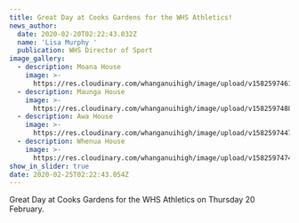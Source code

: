 ```yaml
---
title: Great Day at Cooks Gardens for the WHS Athletics!
news_author:
  date: 2020-02-20T02:22:43.032Z
  name: 'Lisa Murphy '
  publication: WHS Director of Sport
image_gallery:
  - description: Moana House
    image: >-
      https://res.cloudinary.com/whanganuihigh/image/upload/v1582597461/News/86742804_1492251964257238_7548347680611631104_n.jpg
  - description: Maunga House
    image: >-
      https://res.cloudinary.com/whanganuihigh/image/upload/v1582597488/News/86936091_1492251970923904_4144833909554675712_n.jpg
  - description: Awa House
    image: >-
      https://res.cloudinary.com/whanganuihigh/image/upload/v1582597447/News/86728820_1492252054257229_2118644153788137472_n.jpg
  - description: Whenua House
    image: >-
      https://res.cloudinary.com/whanganuihigh/image/upload/v1582597474/News/86801602_1492252037590564_1755923058855510016_n.jpg
show_in_slider: true
date: 2020-02-25T02:22:43.054Z
---
```

Great Day at Cooks Gardens for the WHS Athletics on Thursday 20 February.
